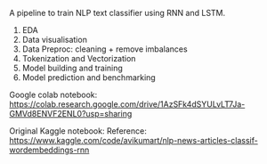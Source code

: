 A pipeline to train NLP text classifier using RNN and LSTM.

1. EDA
2. Data visualisation
3. Data Preproc: cleaning + remove imbalances
4. Tokenization and Vectorization
5. Model building and training
6. Model prediction and benchmarking


Google colab notebook: 
https://colab.research.google.com/drive/1AzSFk4dSYULvLT7Ja-GMVd8ENVF2ENL0?usp=sharing

Original Kaggle notebook:
Reference: https://www.kaggle.com/code/avikumart/nlp-news-articles-classif-wordembeddings-rnn
